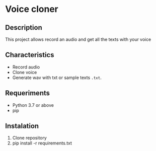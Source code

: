 # Voice cloner

## Description
This project allows record an audio and get all the texts with your voice

## Characteristics
- Record audio
- Clone voice
- Generate wav with txt or sample texts `.txt`.

## Requeriments
- Python 3.7 or above
- pip

## Instalation
1. Clone repository
2. pip install -r requirements.txt
